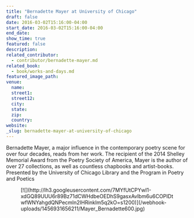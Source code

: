 ```yaml
---
title: "Bernadette Mayer at University of Chicago"
draft: false
date: 2016-03-02T15:16:00-04:00
start_date: 2016-03-02T15:16:00-04:00
end_date:
show_time: true
featured: false
description:
related_contributor:
  - contributor/bernadette-mayer.md
related_book:
  - book/works-and-days.md
featured_image_path:
venue:
  name:
  street1:
  street12:
  city:
  state:
  zip:
  country:
website:
_slug: bernadette-mayer-at-university-of-chicago
---
```


Bernadette Mayer, a major influence in the contemporary poetry scene for over four decades, reads from her work. The recipient of the 2014 Shelley Memorial Award from the Poetry Society of America, Mayer is the author of over 27 collections, as well as countless chapbooks and artist-books. Presented by the University of Chicago Library and the Program in Poetry and Poetics

<figure data-type="image">[![](http://lh3.googleusercontent.com/7MYfUtCPYwI1-xdGQ89UUU6r89Bz71dCWHdbeOEDhS9gasxAvlbm6u6COPIDtwfWNYahgdQNPecmln2IHRinklm5q2kO=s1200)](/webhook-uploads/1456931656211/Mayer_Bernadette600.jpg)</figure>

